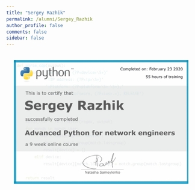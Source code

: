 ```yaml
---
title: "Sergey Razhik"
permalink: /alumni/Sergey_Razhik
author_profile: false
comments: false
sidebar: false
---
```


<div style="padding: 20px;">
  <img src="https://raw.githubusercontent.com/advpyneng/advpyneng.github.io/master/alumni/Sergey_Razhik.png" alt="Advanced Python for network engineers">
</div>

